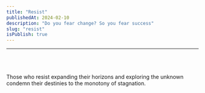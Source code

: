 ```yaml
---
title: "Resist"
publishedAt: 2024-02-10
description: "Do you fear change? So you fear success"
slug: "resist"
isPublish: true
---
```


<hr>
<br><br><br>
Those who resist expanding their horizons and exploring the unknown condemn their destinies to the monotony of stagnation.